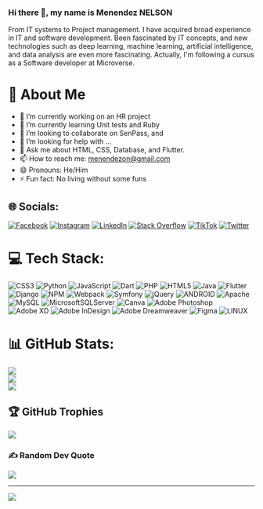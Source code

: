   ### Hi there 👋, my name is Menendez NELSON ###
From IT systems to Project management. I have acquired broad experience in IT and software development.
Been fascinated by IT concepts, and new technologies such as deep learning, machine learning, artificial intelligence, and data analysis are even more fascinating.
Actually, I'm following a cursus as a Software developer at Microverse.

# 💫 About Me
- 🔭 I’m currently working on an HR project
- 🌱 I’m currently learning Unit tests and Ruby
- 👯 I’m looking to collaborate on SenPass, and 
- 🤔 I’m looking for help with ...
- 💬 Ask me about HTML, CSS, Database, and Flutter.
- 📫 How to reach me: menendezon@gmail.com
- 😄 Pronouns: He/Him
- ⚡ Fun fact: No living without some funs

## 🌐 Socials:
[![Facebook](https://img.shields.io/badge/Facebook-%231877F2.svg?logo=Facebook&logoColor=white)](https://facebook.com/menendezon) [![Instagram](https://img.shields.io/badge/Instagram-%23E4405F.svg?logo=Instagram&logoColor=white)](https://instagram.com/menendezon) [![LinkedIn](https://img.shields.io/badge/LinkedIn-%230077B5.svg?logo=linkedin&logoColor=white)](https://linkedin.com/in/menendezon) [![Stack Overflow](https://img.shields.io/badge/-Stackoverflow-FE7A16?logo=stack-overflow&logoColor=white)](https://stackoverflow.com/users/22250766) [![TikTok](https://img.shields.io/badge/TikTok-%23000000.svg?logo=TikTok&logoColor=white)](https://tiktok.com/@menendezon) [![Twitter](https://img.shields.io/badge/Twitter-%231DA1F2.svg?logo=Twitter&logoColor=white)](https://twitter.com/menendezon) 

# 💻 Tech Stack:
![CSS3](https://img.shields.io/badge/css3-%231572B6.svg?style=for-the-badge&logo=css3&logoColor=white) ![Python](https://img.shields.io/badge/python-3670A0?style=for-the-badge&logo=python&logoColor=ffdd54) ![JavaScript](https://img.shields.io/badge/javascript-%23323330.svg?style=for-the-badge&logo=javascript&logoColor=%23F7DF1E) ![Dart](https://img.shields.io/badge/dart-%230175C2.svg?style=for-the-badge&logo=dart&logoColor=white) ![PHP](https://img.shields.io/badge/php-%23777BB4.svg?style=for-the-badge&logo=php&logoColor=white) ![HTML5](https://img.shields.io/badge/html5-%23E34F26.svg?style=for-the-badge&logo=html5&logoColor=white) ![Java](https://img.shields.io/badge/java-%23ED8B00.svg?style=for-the-badge&logo=java&logoColor=white) ![Flutter](https://img.shields.io/badge/Flutter-%2302569B.svg?style=for-the-badge&logo=Flutter&logoColor=white) ![Django](https://img.shields.io/badge/django-%23092E20.svg?style=for-the-badge&logo=django&logoColor=white) ![NPM](https://img.shields.io/badge/NPM-%23000000.svg?style=for-the-badge&logo=npm&logoColor=white) ![Webpack](https://img.shields.io/badge/webpack-%238DD6F9.svg?style=for-the-badge&logo=webpack&logoColor=black) ![Symfony](https://img.shields.io/badge/symfony-%23000000.svg?style=for-the-badge&logo=symfony&logoColor=white) ![jQuery](https://img.shields.io/badge/jquery-%230769AD.svg?style=for-the-badge&logo=jquery&logoColor=white) ![ANDROID](https://img.shields.io/badge/android-%2320232a.svg?style=for-the-badge&logo=android&logoColor=%a4c639) ![Apache](https://img.shields.io/badge/apache-%23D42029.svg?style=for-the-badge&logo=apache&logoColor=white) ![MySQL](https://img.shields.io/badge/mysql-%2300f.svg?style=for-the-badge&logo=mysql&logoColor=white) ![MicrosoftSQLServer](https://img.shields.io/badge/Microsoft%20SQL%20Sever-CC2927?style=for-the-badge&logo=microsoft%20sql%20server&logoColor=white) ![Canva](https://img.shields.io/badge/Canva-%2300C4CC.svg?style=for-the-badge&logo=Canva&logoColor=white) ![Adobe Photoshop](https://img.shields.io/badge/adobephotoshop-%2331A8FF.svg?style=for-the-badge&logo=adobephotoshop&logoColor=white) ![Adobe XD](https://img.shields.io/badge/Adobe%20XD-470137?style=for-the-badge&logo=Adobe%20XD&logoColor=#FF61F6) ![Adobe InDesign](https://img.shields.io/badge/Adobe%20InDesign-49021F?style=for-the-badge&logo=adobeindesign&logoColor=white) ![Adobe Dreamweaver](https://img.shields.io/badge/Adobe%20Dreamweaver-FF61F6.svg?style=for-the-badge&logo=Adobe%20Dreamweaver&logoColor=white) 	![Figma](https://img.shields.io/badge/figma-%23F24E1E.svg?style=for-the-badge&logo=figma&logoColor=white) ![LINUX](https://img.shields.io/badge/Linux-FCC624?style=for-the-badge&logo=linux&logoColor=black)
# 📊 GitHub Stats:
![](https://github-readme-stats.vercel.app/api?username=menendezon&theme=default&hide_border=false&include_all_commits=false&count_private=true)<br/>
![](https://github-readme-streak-stats.herokuapp.com/?user=menendezon&theme=default&hide_border=false)<br/>
![](https://github-readme-stats.vercel.app/api/top-langs/?username=menendezon&theme=default&hide_border=false&include_all_commits=false&count_private=true&layout=compact)

## 🏆 GitHub Trophies
![](https://github-profile-trophy.vercel.app/?username=menendezon&theme=gruvbox&no-frame=false&no-bg=false&margin-w=4)

### ✍️ Random Dev Quote
![](https://quotes-github-readme.vercel.app/api?type=horizontal&theme=radical)

---
[![](https://visitcount.itsvg.in/api?id=menendezon&icon=0&color=2)](https://visitcount.itsvg.in)

<!-- Proudly created with GPRM ( https://gprm.itsvg.in ) -->

